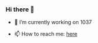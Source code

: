 ### Hi there 👋

- 🔭 I’m currently working on 1037

- 📫 How to reach me: [here](mailto:yinzeyuan1037@gmail.com)



<!--
**SourceCode1037/SourceCode1037** is a ✨ _special_ ✨ repository because its `README.md` (this file) appears on your GitHub profile.

Here are some ideas to get you started:

- 🔭 I’m currently working on ...
- 🌱 I’m currently learning ...
- 👯 I’m looking to collaborate on ...
- 🤔 I’m looking for help with ...
- 💬 Ask me about ...
- 📫 How to reach me: ...
- 😄 Pronouns: ...
- ⚡ Fun fact: ...
-->

